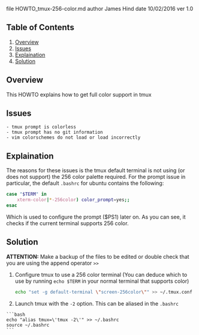 file    HOWTO_tmux-256-color.md
author  James Hind
date    10/02/2016
ver     1.0

## Table of Contents
  1. [Overview](#Overview)
  2. [Issues](#Issues)
  3. [Explaination](#Explaination)
  4. [Solution](#Solution)

## Overview

  This HOWTO explains how to get full color support in tmux

## Issues
    - tmux prompt is colorless
    - tmux prompt has no git information
    - vim colorschemes do not load or load incorrectly

## Explaination
  The reasons for these issues is the tmux default terminal is not
  using (or does not support) the 256 color palette required. For
  the prompt issue in particular, the default `.bashrc` for ubuntu
  contains the following:

  ```bash
  case "$TERM" in
      xterm-color|*-256color) color_prompt=yes;;
  esac
  ```
  Which is used to configure the prompt ($PS1) later on. As you
  can see, it checks if the current terminal supports 256 color.

## Solution
**ATTENTION:** Make a backup of the files to be edited or double check
that you are using the append operator `>>`

  1. Configure tmux to use a 256 color terminal (You can deduce
     which to use by running `echo $TERM` in your normal terminal that
     supports color)

     ```bash
     echo "set -g default-terminal \"screen-256color\"" >> ~/.tmux.conf
     ```

  2. Launch tmux with the `-2` option. This can be aliased in the `.bashrc`

    ```bash
    echo "alias tmux=\'tmux -2\'" >> ~/.bashrc
    source ~/.bashrc
    ```
